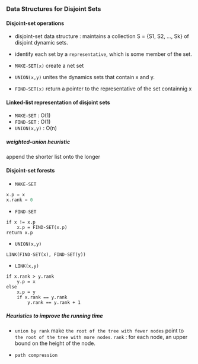 ### Data Structures for Disjoint Sets

#### Disjoint-set operations
- disjoint-set data structure : maintains a collection S = {S1, S2, ..., Sk} of disjoint dynamic sets.
- identify each set by a `representative`, which is some member of the set.

- `MAKE-SET(x)` create a net set
- `UNION(x,y)` unites the dynamics sets that contain x and y.
- `FIND-SET(x)` return a pointer to the representative of the set containnig x

#### Linked-list representation of disjoint sets
- `MAKE-SET` : O(1)
- `FIND-SET` : O(1)
- `UNION(x,y)` : O(n)

##### weighted-union heuristic
append the shorter list onto the longer

#### Disjoint-set forests
- `MAKE-SET`
```c
x.p = x
x.rank = 0
```

- `FIND-SET`
```
if x != x.p
    x.p = FIND-SET(x.p)
return x.p
```

- `UNION(x,y)` 
```
LINK(FIND-SET(x), FIND-SET(y))
```

- `LINK(x,y)`
```
if x.rank > y.rank
    y.p = x
else
    x.p = y
    if x.rank == y.rank
        y.rank == y.rank + 1
```

##### Heuristics to improve the running time
- `union by rank`
make `the root of the tree with fewer nodes` point to `the root of the tree with more nodes`. `rank` : for each node, an upper bound on the height of the node. 

- `path compression`


